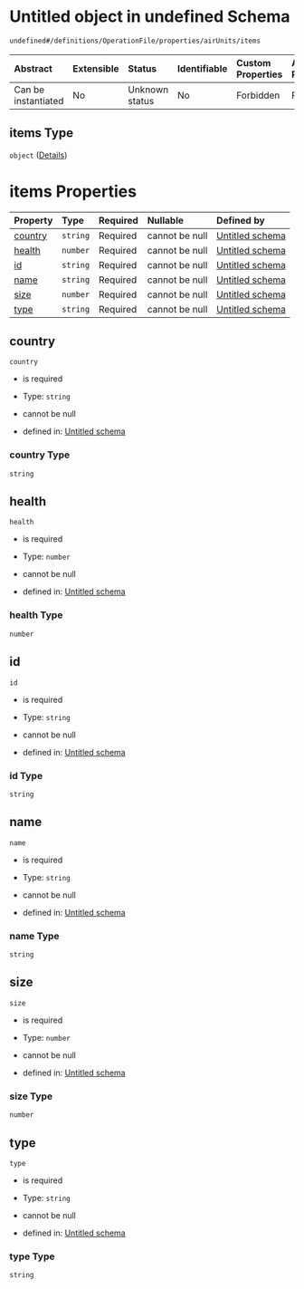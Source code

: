 # Untitled object in undefined Schema

```txt
undefined#/definitions/OperationFile/properties/airUnits/items
```



| Abstract            | Extensible | Status         | Identifiable | Custom Properties | Additional Properties | Access Restrictions | Defined In                                                        |
| :------------------ | :--------- | :------------- | :----------- | :---------------- | :-------------------- | :------------------ | :---------------------------------------------------------------- |
| Can be instantiated | No         | Unknown status | No           | Forbidden         | Forbidden             | none                | [models.schema.json\*](models.schema.json "open original schema") |

## items Type

`object` ([Details](models-definitions-airunit.md))

# items Properties

| Property            | Type     | Required | Nullable       | Defined by                                                                                                              |
| :------------------ | :------- | :------- | :------------- | :---------------------------------------------------------------------------------------------------------------------- |
| [country](#country) | `string` | Required | cannot be null | [Untitled schema](models-definitions-airunit-properties-country.md "undefined#/definitions/AirUnit/properties/country") |
| [health](#health)   | `number` | Required | cannot be null | [Untitled schema](models-definitions-airunit-properties-health.md "undefined#/definitions/AirUnit/properties/health")   |
| [id](#id)           | `string` | Required | cannot be null | [Untitled schema](models-definitions-airunit-properties-id.md "undefined#/definitions/AirUnit/properties/id")           |
| [name](#name)       | `string` | Required | cannot be null | [Untitled schema](models-definitions-airunit-properties-name.md "undefined#/definitions/AirUnit/properties/name")       |
| [size](#size)       | `number` | Required | cannot be null | [Untitled schema](models-definitions-airunit-properties-size.md "undefined#/definitions/AirUnit/properties/size")       |
| [type](#type)       | `string` | Required | cannot be null | [Untitled schema](models-definitions-airunit-properties-type.md "undefined#/definitions/AirUnit/properties/type")       |

## country



`country`

*   is required

*   Type: `string`

*   cannot be null

*   defined in: [Untitled schema](models-definitions-airunit-properties-country.md "undefined#/definitions/AirUnit/properties/country")

### country Type

`string`

## health



`health`

*   is required

*   Type: `number`

*   cannot be null

*   defined in: [Untitled schema](models-definitions-airunit-properties-health.md "undefined#/definitions/AirUnit/properties/health")

### health Type

`number`

## id



`id`

*   is required

*   Type: `string`

*   cannot be null

*   defined in: [Untitled schema](models-definitions-airunit-properties-id.md "undefined#/definitions/AirUnit/properties/id")

### id Type

`string`

## name



`name`

*   is required

*   Type: `string`

*   cannot be null

*   defined in: [Untitled schema](models-definitions-airunit-properties-name.md "undefined#/definitions/AirUnit/properties/name")

### name Type

`string`

## size



`size`

*   is required

*   Type: `number`

*   cannot be null

*   defined in: [Untitled schema](models-definitions-airunit-properties-size.md "undefined#/definitions/AirUnit/properties/size")

### size Type

`number`

## type



`type`

*   is required

*   Type: `string`

*   cannot be null

*   defined in: [Untitled schema](models-definitions-airunit-properties-type.md "undefined#/definitions/AirUnit/properties/type")

### type Type

`string`
